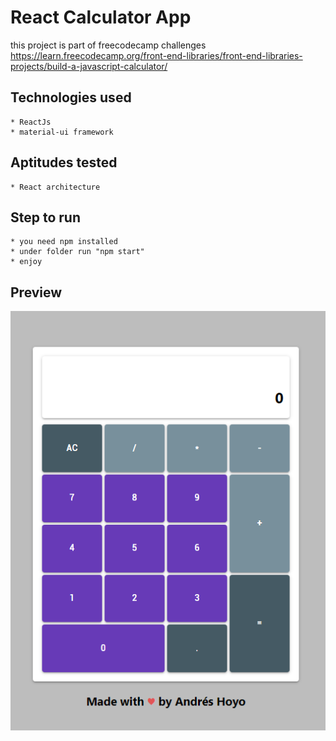 # React Calculator App
this project is part of freecodecamp challenges
https://learn.freecodecamp.org/front-end-libraries/front-end-libraries-projects/build-a-javascript-calculator/

## Technologies used
    * ReactJs
    * material-ui framework

## Aptitudes tested
    * React architecture

## Step to run
    * you need npm installed
    * under folder run "npm start"
    * enjoy

## Preview

![Calculator React](src/images/Captura.PNG)